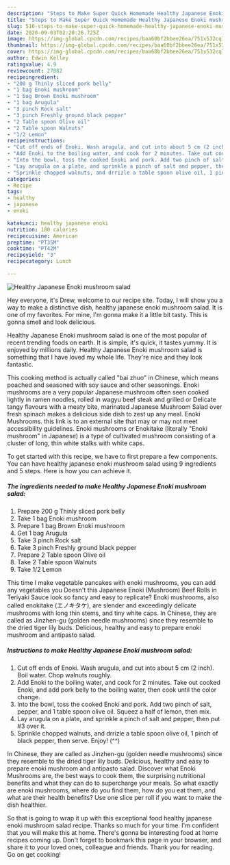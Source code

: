 ```yaml
---
description: "Steps to Make Super Quick Homemade Healthy Japanese Enoki mushroom salad"
title: "Steps to Make Super Quick Homemade Healthy Japanese Enoki mushroom salad"
slug: 516-steps-to-make-super-quick-homemade-healthy-japanese-enoki-mushroom-salad
date: 2020-09-03T02:20:26.725Z
image: https://img-global.cpcdn.com/recipes/baa60bf2bbee26ea/751x532cq70/healthy-japanese-enoki-mushroom-salad-recipe-main-photo.jpg
thumbnail: https://img-global.cpcdn.com/recipes/baa60bf2bbee26ea/751x532cq70/healthy-japanese-enoki-mushroom-salad-recipe-main-photo.jpg
cover: https://img-global.cpcdn.com/recipes/baa60bf2bbee26ea/751x532cq70/healthy-japanese-enoki-mushroom-salad-recipe-main-photo.jpg
author: Edwin Kelley
ratingvalue: 4.9
reviewcount: 27082
recipeingredient:
- "200 g Thinly sliced pork belly"
- "1 bag Enoki mushroom"
- "1 bag Brown Enoki mushroom"
- "1 bag Arugula"
- "3 pinch Rock salt"
- "3 pinch Freshly ground black pepper"
- "2 Table spoon Olive oil"
- "2 Table spoon Walnuts"
- "1/2 Lemon"
recipeinstructions:
- "Cut off ends of Enoki. Wash arugula, and cut into about 5 cm (2 inch). Boil water. Chop walnuts roughly."
- "Add Enoki to the boiling water, and cook for 2 minutes. Take out cooked Enoki, and add pork belly to the boiling water, then cook until the color change."
- "Into the bowl, toss the cooked Enoki and pork. Add two pinch of salt, pepper, and 1 table spoon olive oil. Squeez a half of lemon, then mix."
- "Lay arugula on a plate, and sprinkle a pinch of salt and pepper, then put #3 over it."
- "Sprinkle chopped walnuts, and drrizle a table spoon olive oil, 1 pinch of black pepper, then serve. Enjoy! (^^)"
categories:
- Recipe
tags:
- healthy
- japanese
- enoki

katakunci: healthy japanese enoki 
nutrition: 180 calories
recipecuisine: American
preptime: "PT35M"
cooktime: "PT42M"
recipeyield: "3"
recipecategory: Lunch

---
```



![Healthy Japanese Enoki mushroom salad](https://img-global.cpcdn.com/recipes/baa60bf2bbee26ea/751x532cq70/healthy-japanese-enoki-mushroom-salad-recipe-main-photo.jpg)

Hey everyone, it's Drew, welcome to our recipe site. Today, I will show you a way to make a distinctive dish, healthy japanese enoki mushroom salad. It is one of my favorites. For mine, I'm gonna make it a little bit tasty. This is gonna smell and look delicious.

Healthy Japanese Enoki mushroom salad is one of the most popular of recent trending foods on earth. It is simple, it's quick, it tastes yummy. It is enjoyed by millions daily. Healthy Japanese Enoki mushroom salad is something that I have loved my whole life. They're nice and they look fantastic.

This cooking method is actually called &#34;bai zhuo&#34; in Chinese, which means poached and seasoned with soy sauce and other seasonings. Enoki mushrooms are a very popular Japanese mushroom often seen cooked lightly in ramen noodles, rolled in wagyu beef steak and grilled or Delicate tangy flavours with a meaty bite, marinated Japanese Mushroom Salad over fresh spinach makes a delicious side dish to zest up any meal. Enoki Mushrooms. this link is to an external site that may or may not meet accessibility guidelines. Enoki mushrooms or Enokitake (literally &#34;Enoki mushroom&#34; in Japanese) is a type of cultivated mushroom consisting of a cluster of long, thin white stalks with white caps.


To get started with this recipe, we have to first prepare a few components. You can have healthy japanese enoki mushroom salad using 9 ingredients and 5 steps. Here is how you can achieve it.

<!--inarticleads1-->

##### The ingredients needed to make Healthy Japanese Enoki mushroom salad:

1. Prepare 200 g Thinly sliced pork belly
1. Take 1 bag Enoki mushroom
1. Prepare 1 bag Brown Enoki mushroom
1. Get 1 bag Arugula
1. Take 3 pinch Rock salt
1. Take 3 pinch Freshly ground black pepper
1. Prepare 2 Table spoon Olive oil
1. Take 2 Table spoon Walnuts
1. Take 1/2 Lemon


This time I make vegetable pancakes with enoki mushrooms, you can add any vegetables you Doesn&#39;t this Japanese Enoki (Mushroom) Beef Rolls in Teriyaki Sauce look so fancy and easy to replicate? Enoki mushrooms, also called enokitake (エノキタケ), are slender and exceedingly delicate mushrooms with long thin stems, and tiny white caps. In Chinese, they are called as Jinzhen-gu (golden needle mushrooms) since they resemble to the dried tiger lily buds. Delicious, healthy and easy to prepare enoki mushroom and antipasto salad. 

<!--inarticleads2-->

##### Instructions to make Healthy Japanese Enoki mushroom salad:

1. Cut off ends of Enoki. Wash arugula, and cut into about 5 cm (2 inch). Boil water. Chop walnuts roughly.
1. Add Enoki to the boiling water, and cook for 2 minutes. Take out cooked Enoki, and add pork belly to the boiling water, then cook until the color change.
1. Into the bowl, toss the cooked Enoki and pork. Add two pinch of salt, pepper, and 1 table spoon olive oil. Squeez a half of lemon, then mix.
1. Lay arugula on a plate, and sprinkle a pinch of salt and pepper, then put #3 over it.
1. Sprinkle chopped walnuts, and drrizle a table spoon olive oil, 1 pinch of black pepper, then serve. Enjoy! (^^)


In Chinese, they are called as Jinzhen-gu (golden needle mushrooms) since they resemble to the dried tiger lily buds. Delicious, healthy and easy to prepare enoki mushroom and antipasto salad. Discover what Enoki Mushrooms are, the best ways to cook them, the surprising nutritional benefits and what they can do to supercharge your meals. So what exactly are enoki mushrooms, where do you find them, how do you eat them, and what are their health benefits? Use one slice per roll if you want to make the dish healthier. 

So that is going to wrap it up with this exceptional food healthy japanese enoki mushroom salad recipe. Thanks so much for your time. I'm confident that you will make this at home. There's gonna be interesting food at home recipes coming up. Don't forget to bookmark this page in your browser, and share it to your loved ones, colleague and friends. Thank you for reading. Go on get cooking!
